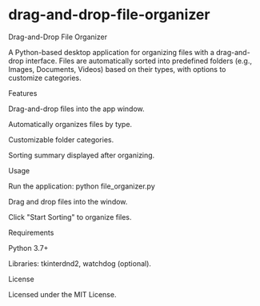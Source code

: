 # drag-and-drop-file-organizer
Drag-and-Drop File Organizer

A Python-based desktop application for organizing files with a drag-and-drop interface. Files are automatically sorted into predefined folders (e.g., Images, Documents, Videos) based on their types, with options to customize categories.

Features

Drag-and-drop files into the app window.

Automatically organizes files by type.

Customizable folder categories.

Sorting summary displayed after organizing.

Usage

Run the application: python file_organizer.py

Drag and drop files into the window.

Click "Start Sorting" to organize files.

Requirements

Python 3.7+

Libraries: tkinterdnd2, watchdog (optional).

License

Licensed under the MIT License.

